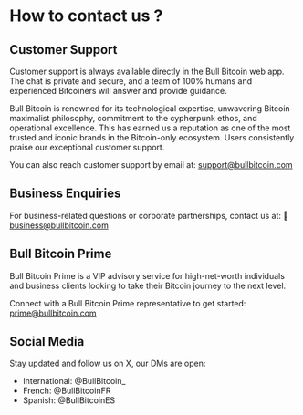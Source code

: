 # How to contact us ?

## Customer Support

Customer support is always available directly in the Bull Bitcoin web app. The chat is private and secure, and a team of 100% humans and experienced Bitcoiners will answer and provide guidance.

Bull Bitcoin is renowned for its technological expertise, unwavering Bitcoin-maximalist philosophy, commitment to the cypherpunk ethos, and operational excellence. This has earned us a reputation as one of the most trusted and iconic brands in the Bitcoin-only ecosystem. Users consistently praise our exceptional customer support.

You can also reach customer support by email at: support@bullbitcoin.com

## Business Enquiries

For business-related questions or corporate partnerships, contact us at: 📧 business@bullbitcoin.com

## Bull Bitcoin Prime

Bull Bitcoin Prime is a VIP advisory service for high-net-worth individuals and business clients looking to take their Bitcoin journey to the next level.

Connect with a Bull Bitcoin Prime representative to get started: prime@bullbitcoin.com

## Social Media

Stay updated and follow us on X, our DMs are open:

- International: @BullBitcoin_
- French: @BullBitcoinFR
- Spanish: @BullBitcoinES
